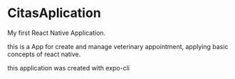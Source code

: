 # CitasAplication
My first React Native Application. 

this is a App for create and manage veterinary appointment, 
applying basic concepts of react native.

this application was created with expo-cli
